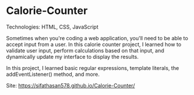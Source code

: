 # Calorie-Counter

Technologies: HTML, CSS, JavaScript

Sometimes when you're coding a web application, you'll need to be able to accept input from a user. In this calorie counter project, I learned how to validate user input, perform calculations based on that input, and dynamically update my interface to display the results.

In this project, I learned basic regular expressions, template literals, the addEventListener() method, and more.

Site: https://sifathasan578.github.io/Calorie-Counter/
